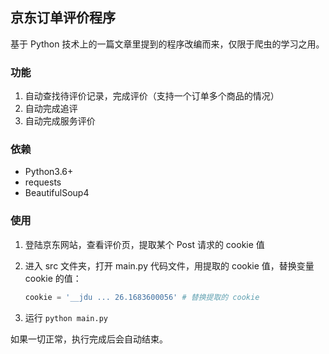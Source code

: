 ## 京东订单评价程序

基于 Python 技术上的一篇文章里提到的程序改编而来，仅限于爬虫的学习之用。

### 功能

1. 自动查找待评价记录，完成评价（支持一个订单多个商品的情况）
2. 自动完成追评
3. 自动完成服务评价

### 依赖

- Python3.6+
- requests
- BeautifulSoup4

### 使用

1. 登陆京东网站，查看评价页，提取某个 Post 请求的 cookie 值
2. 进入 src 文件夹，打开 main.py 代码文件，用提取的 cookie 值，替换变量 cookie 的值：

   ```python
   cookie = '__jdu ... 26.1683600056' # 替换提取的 cookie
   ```

3. 运行 `python main.py`

如果一切正常，执行完成后会自动结束。
